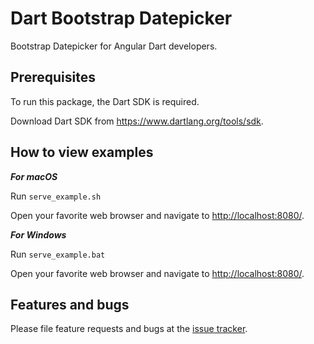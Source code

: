 # Dart Bootstrap Datepicker

Bootstrap Datepicker for Angular Dart developers.

## Prerequisites ##

To run this package, the Dart SDK is required.

Download Dart SDK from <https://www.dartlang.org/tools/sdk>.

## How to view examples

___For macOS___

Run ```serve_example.sh```

Open your favorite web browser and navigate to <http://localhost:8080/>.

___For Windows___

Run ```serve_example.bat```

Open your favorite web browser and navigate to <http://localhost:8080/>.

## Features and bugs

Please file feature requests and bugs at the [issue tracker][tracker].

[tracker]: https://github.com/shinzenkoru/dart_bootstrap_datepicker/issues
